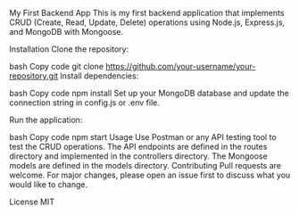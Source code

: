 My First Backend App
This is my first backend application that implements CRUD (Create, Read, Update, Delete) operations using Node.js, Express.js, and MongoDB with Mongoose.

Installation
Clone the repository:

bash
Copy code
git clone https://github.com/your-username/your-repository.git
Install dependencies:

bash
Copy code
npm install
Set up your MongoDB database and update the connection string in config.js or .env file.

Run the application:

bash
Copy code
npm start
Usage
Use Postman or any API testing tool to test the CRUD operations.
The API endpoints are defined in the routes directory and implemented in the controllers directory.
The Mongoose models are defined in the models directory.
Contributing
Pull requests are welcome. For major changes, please open an issue first to discuss what you would like to change.

License
MIT

